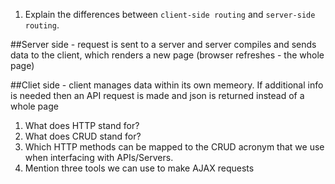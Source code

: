 1.  Explain the differences between `client-side routing` and `server-side routing`.

##Server side - request is sent to a server and server compiles and sends data to the client, which renders a new page (browser refreshes - the whole page)

##Cliet side - client manages data within its own memeory. If additional info is needed then an API request is made and json is returned instead of a whole page

1.  What does HTTP stand for?
1.  What does CRUD stand for?
1.  Which HTTP methods can be mapped to the CRUD acronym that we use when interfacing with APIs/Servers.
1.  Mention three tools we can use to make AJAX requests
